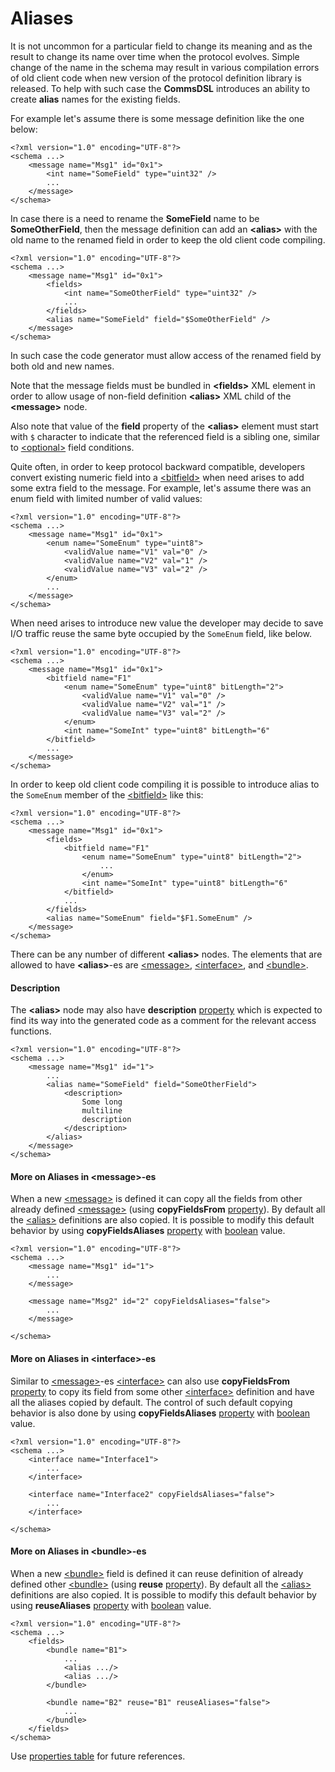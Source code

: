 # Aliases
It is not uncommon for a particular field to change its meaning and as the
result to change its name over time when the protocol evolves. Simple change
of the name in the schema may result in various compilation errors of old
client code when new version of the protocol definition library is released.
To help with such case the **CommsDSL** introduces an ability to create
**alias** names for the existing fields.

For example let's assume there is some message definition like the one below:
```
<?xml version="1.0" encoding="UTF-8"?>
<schema ...>
    <message name="Msg1" id="0x1">
        <int name="SomeField" type="uint32" />
        ...
    </message>
</schema> 
```
In case there is a need to rename the **SomeField** name to be **SomeOtherField**,
then the message definition can add an **&lt;alias&gt;** with the old name to
the renamed field in order to keep the old client code compiling. 
```
<?xml version="1.0" encoding="UTF-8"?>
<schema ...>
    <message name="Msg1" id="0x1">
        <fields>
            <int name="SomeOtherField" type="uint32" />
            ...
        </fields>
        <alias name="SomeField" field="$SomeOtherField" />
    </message>
</schema> 
```
In such case the code generator must allow access of the renamed field by
both old and new names.

Note that the message fields must be bundled in **&lt;fields&gt;** XML element
in order to allow usage of non-field definition **&lt;alias&gt;** XML child of
the **&lt;message&gt;** node.

Also note that value of the **field** property of the **&lt;alias&gt;** element
must start with `$` character to indicate that the referenced field is a sibling
one, similar to [&lt;optional&gt;](../fields/optional.md) field conditions.

Quite often, in order to keep protocol backward compatible, developers convert
existing numeric field into a [&lt;bitfield&gt;](../fields/bitfield.md) when
need arises to add some extra field to the message. For example, let's assume
there was an enum field with limited number of valid values:
```
<?xml version="1.0" encoding="UTF-8"?>
<schema ...>
    <message name="Msg1" id="0x1">
        <enum name="SomeEnum" type="uint8">
            <validValue name="V1" val="0" />
            <validValue name="V2" val="1" />
            <validValue name="V3" val="2" />
        </enum>
        ...
    </message>
</schema> 
```
When need arises to introduce new value the developer may decide to save I/O
traffic reuse the same byte occupied by the `SomeEnum` field, like below.
```
<?xml version="1.0" encoding="UTF-8"?>
<schema ...>
    <message name="Msg1" id="0x1">
        <bitfield name="F1"
            <enum name="SomeEnum" type="uint8" bitLength="2">
                <validValue name="V1" val="0" />
                <validValue name="V2" val="1" />
                <validValue name="V3" val="2" />
            </enum>
            <int name="SomeInt" type="uint8" bitLength="6"
        </bitfield>
        ...
    </message>
</schema> 
```
In order to keep old client code compiling it is possible to introduce
alias to the `SomeEnum` member of the [&lt;bitfield&gt;](../fields/bitfield.md) 
like this:
```
<?xml version="1.0" encoding="UTF-8"?>
<schema ...>
    <message name="Msg1" id="0x1">
        <fields>
            <bitfield name="F1"
                <enum name="SomeEnum" type="uint8" bitLength="2">
                    ...
                </enum>
                <int name="SomeInt" type="uint8" bitLength="6"
            </bitfield>
            ...
        </fields>
        <alias name="SomeEnum" field="$F1.SomeEnum" />
    </message>
</schema> 
```
There can be any number of different **&lt;alias&gt;** nodes. The elements
that are allowed to have **&lt;alias&gt;**-es are [&lt;message&gt;](../messages/messages.md),
[&lt;interface&gt;](../interfaces/interfaces.md), and [&lt;bundle&gt;](../fields/bundle.md).

#### Description
The **&lt;alias&gt;** node may also have **description** 
[property](../intro/properties.md) which is expected to find its way into
the generated code as a comment for the relevant access functions.
```
<?xml version="1.0" encoding="UTF-8"?>
<schema ...>
    <message name="Msg1" id="1">
        ...
        <alias name="SomeField" field="SomeOtherField">
            <description>
                Some long
                multiline
                description
            </description>
        </alias>
    </message>
</schema>
```

#### More on Aliases in &lt;message&gt;-es
When a new [&lt;message&gt;](../messages/messages.md) is defined it can
copy all the fields from other already defined [&lt;message&gt;](../messages/messages.md)
(using **copyFieldsFrom** [property](../intro/properties.md)).
By default all the [&lt;alias&gt;](../aliases/aliases.md) definitions are also copied.
It is possible to modify this default behavior by using **copyFieldsAliases** 
[property](../intro/properties.md) with [boolean](../intro/boolean.md) value.
```
<?xml version="1.0" encoding="UTF-8"?>
<schema ...>
    <message name="Msg1" id="1">
        ...
    </message>

    <message name="Msg2" id="2" copyFieldsAliases="false">
        ...
    </message>
    
</schema>
```

#### More on Aliases in &lt;interface&gt;-es
Similar to [&lt;message&gt;](../messages/messages.md)-es 
[&lt;interface&gt;](../interfaces/interfaces.md) can also use **copyFieldsFrom** 
[property](../intro/properties.md) to copy its field from some other 
[&lt;interface&gt;](../interfaces/interfaces.md) definition and have all
the aliases copied by default. The control of such default copying behavior
is also done by using **copyFieldsAliases** 
[property](../intro/properties.md) with [boolean](../intro/boolean.md) value.
```
<?xml version="1.0" encoding="UTF-8"?>
<schema ...>
    <interface name="Interface1">
        ...
    </interface>

    <interface name="Interface2" copyFieldsAliases="false">
        ...
    </interface>
    
</schema>
```

#### More on Aliases in &lt;bundle&gt;-es
When a new [&lt;bundle&gt;](../fields/bundle.md) field is defined it can
reuse definition of already defined other [&lt;bundle&gt;](../fields/bundle.md)
(using **reuse** [property](../intro/properties.md)).
By default all the [&lt;alias&gt;](../aliases/aliases.md) definitions are also copied.
It is possible to modify this default behavior by using **reuseAliases** 
[property](../intro/properties.md) with [boolean](../intro/boolean.md) value.
```
<?xml version="1.0" encoding="UTF-8"?>
<schema ...>
    <fields>
        <bundle name="B1">
            ...
            <alias .../>
            <alias .../>
        </bundle>

        <bundle name="B2" reuse="B1" reuseAliases="false">
            ...
        </bundle>
    </fields>
</schema>
```

Use [properties table](../appendix/alias.md) for future references.



